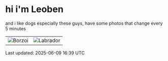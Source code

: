 # hi i'm Leoben

and i like dogs especially these guys, have some photos that change every 5 minutes 

|  |  |
|--------|----------|
| ![Borzoi](https://random-dog-vercel.vercel.app/api/random-borzoi?v=1749487175) | ![Labrador](https://random-dog-vercel.vercel.app/api/random-labrador?v=1749487175) |

Last updated: 2025-06-09 16:39 UTC
